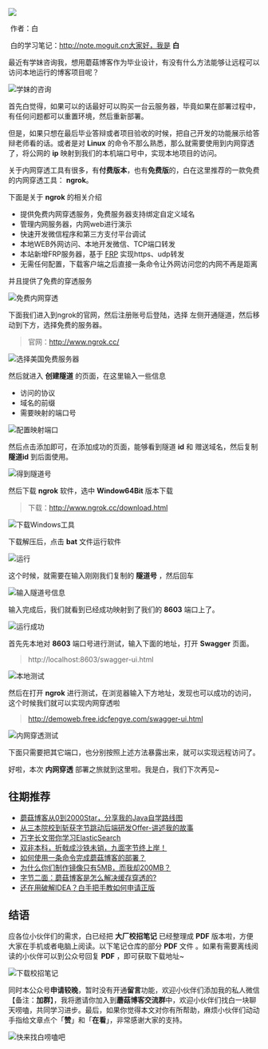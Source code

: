 ![](https://cdn.losey.top/blog/0.jpg)

​                                                                                                                                                                           作者：白

​                                                                                                                         白的学习笔记：http://note.moguit.cn大家好，我是 **白** 

最近有学妹咨询我，想用蘑菇博客作为毕业设计，有没有什么方法能够让远程可以访问本地运行的博客项目呢？

![学妹的咨询](https://cdn.losey.top/blog/image-20210907091636837.png)

首先白觉得，如果可以的话最好可以购买一台云服务器，毕竟如果在部署过程中，有任何问题都可以重置环境，然后重新部署。

但是，如果只想在最后毕业答辩或者项目验收的时候，把自己开发的功能展示给答辩老师看的话。或者是对 **Linux** 的命令不那么熟悉，那么就需要使用到内网穿透了，将公网的 **ip** 映射到我们的本机端口号中，实现本地项目的访问。

关于内网穿透工具有很多，有**付费版本**，也有**免费版**的，白在这里推荐的一款免费的内网穿透工具： **ngrok**。

下面是关于 **ngrok** 的相关介绍

- 提供免费内网穿透服务，免费服务器支持绑定自定义域名
- 管理内网服务器，内网web进行演示
- 快速开发微信程序和第三方支付平台调试
- 本地WEB外网访问、本地开发微信、TCP端口转发
- 本站新增FRP服务器，基于 [FRP](http://github.com/fatedier/frp) 实现https、udp转发
- 无需任何配置，下载客户端之后直接一条命令让外网访问您的内网不再是距离

并且提供了免费的穿透服务

![免费内网穿透](https://cdn.losey.top/blog/image-20200615185416454.png)

下面我们进入到ngrok的官网，然后注册账号后登陆，选择 左侧开通隧道，然后移动到下方，选择免费的服务器。

> 官网：http://www.ngrok.cc/

![选择美国免费服务器](https://cdn.losey.top/blog/image-20200615185537696.png)

然后就进入 **创建隧道** 的页面，在这里输入一些信息

- 访问的协议
- 域名的前缀
- 需要映射的端口号

![配置映射端口](https://cdn.losey.top/blog/image-20200615185727793.png)

然后点击添加即可，在添加成功的页面，能够看到隧道 **id** 和 赠送域名，然后复制 **隧道id** 到后面使用。

![得到隧道号](https://cdn.losey.top/blog/image-20200615191735760.png)

然后下载 **ngrok** 软件，选中 **Window64Bit** 版本下载

> 下载：http://www.ngrok.cc/download.html

![下载Windows工具](https://cdn.losey.top/blog/image-20200615190058228.png)

下载解压后，点击 **bat** 文件运行软件

![运行](https://cdn.losey.top/blog/image-20200615190201647.png)

这个时候，就需要在输入刚刚我们复制的 **隧道号** ，然后回车

![输入隧道号信息](https://cdn.losey.top/blog/image-20200615190329039.png)

输入完成后，我们就看到已经成功映射到了我们的 **8603** 端口上了。

![运行成功](https://cdn.losey.top/blog/image-20200615191411423.png)

首先先本地对 **8603** 端口号进行测试，输入下面的地址，打开 **Swagger** 页面。

> http://localhost:8603/swagger-ui.html

![本地测试](https://cdn.losey.top/blog/image-20200615191442854.png)

然后在打开 **ngrok** 进行测试，在浏览器输入下方地址，发现也可以成功的访问，这个时候我们就可以实现内网穿透啦

>  http://demoweb.free.idcfengye.com/swagger-ui.html

![内网穿透测试](https://cdn.losey.top/blog/image-20200615191348159.png)

下面只需要把其它端口，也分别按照上述方法暴露出来，就可以实现远程访问了。

好啦，本次 **内网穿透** 部署之旅就到这里啦。我是白，我们下次再见~

往期推荐
----

*   [蘑菇博客从0到2000Star，分享我的Java自学路线图](https://mp.weixin.qq.com/s/3u6OOYkpj4_ecMzfMqKJRw)
*   [从三本院校到斩获字节跳动后端研发Offer-讲述我的故事](https://mp.weixin.qq.com/s/c4rR_aWpmNNFGn-mZBLWYg)
*   [万字长文带你学习ElasticSearch](https://mp.weixin.qq.com/s/9eh6rK2aZHRiBpf5bRae9g)
*   [双非本科，折戟成沙铁未销，九面字节终上岸！](https://mp.weixin.qq.com/s/SRf2f8wFFyjz2BUUXD_pmg)
*   [如何使用一条命令完成蘑菇博客的部署？](https://mp.weixin.qq.com/s/LgRIqdPAGzN1tCPMi0Y8RQ)
*   [为什么你们制作镜像只有5MB，而我却200MB？](https://mp.weixin.qq.com/s/iWpivtTAKMPKT6gq_3nwaA)
*   [字节二面：蘑菇博客是怎么解决缓存穿透的?](https://mp.weixin.qq.com/s/JNnL6sTySXL9ta5p0rjjXg)
*   [还在用破解IDEA？白手把手教如何申请正版](https://mp.weixin.qq.com/s/mZjoSjk0QqeKFxPbFySomg)

结语
--

应各位小伙伴们的需求，白已经把 **大厂校招笔记** 已经整理成 **PDF** 版本啦，方便大家在手机或者电脑上阅读。以下笔记仓库的部分 **PDF** 文件 。如果有需要离线阅读的小伙伴可以到公众号回复 **PDF** ，即可获取下载地址~

![下载校招笔记](https://gitee.com/moxi159753/LearningNotes/raw/master/doc/images/qq/%E8%8E%B7%E5%8F%96PDF.jpg)

同时本公众号**申请较晚**，暂时没有开通**留言**功能，欢迎小伙伴们添加我的私人微信【备注：**加群**】，我将邀请你加入到**蘑菇博客交流群**中，欢迎小伙伴们找白一块聊天唠嗑，共同学习进步。最后，如果你觉得本文对你有所帮助，麻烦小伙伴们动动手指给文章点个「**赞**」和「**在看**」，非常感谢大家的支持。

![快来找白唠嗑吧](https://gitee.com/moxi159753/LearningNotes/raw/master/doc/images/qq/%E6%B7%BB%E5%8A%A0%E9%99%8C%E6%BA%AA.png)